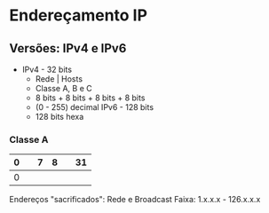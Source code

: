 # Endereçamento IP
## Versões: IPv4 e IPv6

- IPv4 - 32 bits
	- Rede | Hosts
	- Classe A, B e C
	- 8 bits + 8 bits + 8 bits + 8 bits
	- (0 - 255) decimal
IPv6 - 128 bits
	- 128 bits hexa

### Classe A

| 0 |  | 7 | 8 |  | 31
|--|--|--|--|--|--|
| 0|  |


Endereços "sacrificados": Rede e Broadcast
Faixa: 1.x.x.x - 126.x.x.x
<!--stackedit_data:
eyJoaXN0b3J5IjpbLTIwNjU5NzgwOTcsLTE4NzI1OTQ5MzZdfQ
==
-->